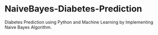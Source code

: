# NaiveBayes-Diabetes-Prediction
Diabetes Prediction using Python and Machine Learning by Implementing Naive Bayes Algorithm.
